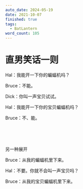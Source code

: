 ```yaml
---
auto_date: 2024-05-19
date: 2021-10-07
finished: true
tags:
  - BatLantern
word_count: 105
---
```


# 直男笑话一则

Hal：我能开一下你的蝙蝠机吗？

Bruce：不能。

Dick：你叫一声宝贝试试。

Hal：我能开一下你的宝贝蝙蝠机吗？

Bruce：不、能。

<br>

<br>

<br>

另一种展开

Bruce：从我的蝙蝠机里下来。

Hal：不要。你就不会叫一声宝贝吗？

Bruce：从我的宝贝蝙蝠机里下来。
